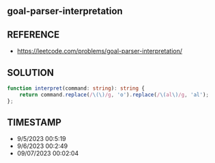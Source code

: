 ## goal-parser-interpretation

## REFERENCE

- https://leetcode.com/problems/goal-parser-interpretation/

## SOLUTION

``` Typescript
function interpret(command: string): string {
    return command.replace(/\(\)/g, 'o').replace(/\(al\)/g, 'al');
};
```

## TIMESTAMP

- 9/5/2023 00:5:19
- 9/6/2023 00:2:49
- 09/07/2023 00:02:04
